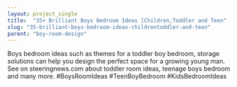 ```yaml
---
layout: project_single
title:  "35+ Brilliant Boys Bedroom Ideas [Children,Toddler and Teen"
slug: "35-brilliant-boys-bedroom-ideas-childrentoddler-and-teen"
parent: "boy-room-design"
---
```

Boys bedroom ideas such as themes for a toddler boy bedroom, storage solutions can help you design the perfect space for a growing young man. See on steeringnews.com about toddler room ideas, teenage boys bedroom and many more. #BoysRoomIdeas #TeenBoyBedroom #KidsBedroomIdeas